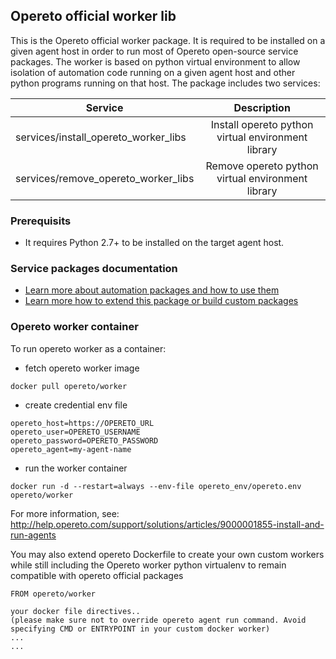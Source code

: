 ## Opereto official worker lib

This is the Opereto official worker package. It is required to be installed on a given agent host in order to run most of Opereto open-source service packages. The worker is based on python virtual environment to allow isolation of automation code running on a given agent host and other python programs running on that host. 
The package includes two services:

| Service                               | Description                                         |
| --------------------------------------|:---------------------------------------------------:| 
| services/install_opereto_worker_libs  | Install opereto python virtual environment library  | 
| services/remove_opereto_worker_libs   | Remove opereto python virtual environment library   | 


### Prerequisits
* It requires Python 2.7+ to be installed on the target agent host. 

### Service packages documentation
* [Learn more about automation packages and how to use them](http://help.opereto.com/support/solutions/articles/9000152583-an-overview-of-service-packages)
* [Learn more how to extend this package or build custom packages](http://help.opereto.com/support/solutions/articles/9000152584-build-and-maintain-custom-packages)


### Opereto worker container
To run opereto worker as a container:

* fetch opereto worker image
```
docker pull opereto/worker
```

* create credential env file
```
opereto_host=https://OPERETO_URL
opereto_user=OPERETO_USERNAME
opereto_password=OPERETO_PASSWORD
opereto_agent=my-agent-name

```

* run the worker container
```
docker run -d --restart=always --env-file opereto_env/opereto.env opereto/worker
```

For more information, see: http://help.opereto.com/support/solutions/articles/9000001855-install-and-run-agents

You may also extend opereto Dockerfile to create your own custom workers while still including the Opereto worker python
virtualenv to remain compatible with opereto official packages

```
FROM opereto/worker

your docker file directives.. 
(please make sure not to override opereto agent run command. Avoid specifying CMD or ENTRYPOINT in your custom docker worker)
...  
...

```



